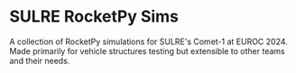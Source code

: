 # SULRE RocketPy Sims
A collection of RocketPy simulations for SULRE's Comet-1 at EUROC 2024. Made primarily for vehicle structures testing but extensible to other teams and their needs.
